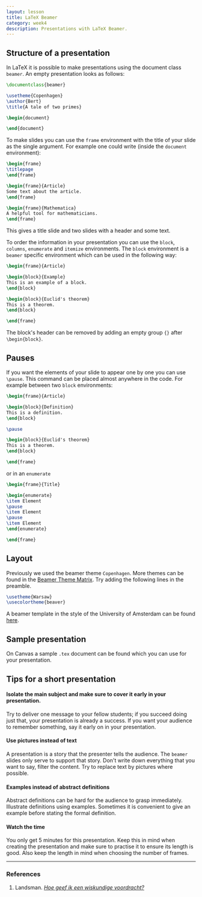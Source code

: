 ```yaml
---
layout: lesson
title: LaTeX Beamer
category: week4
description: Presentations with LaTeX Beamer.
---
```


Structure of a presentation
---------------------------

In LaTeX it is possible to make presentations using the document class
`beamer`. An empty presentation looks as follows:

```latex
\documentclass{beamer}

\usetheme{Copenhagen}
\author{Bert}
\title{A tale of two primes}

\begin{document}

\end{document}
```

To make slides you can use the `frame` environment with the title of
your slide as the single argument. For example one could write (inside
the `document` environment):

```latex
\begin{frame}
\titlepage
\end{frame}

\begin{frame}{Article}
Some text about the article.
\end{frame}

\begin{frame}{Mathematica}
A helpful tool for mathematicians.
\end{frame}
```

This gives a title slide and two slides with a header and some text.

To order the information in your presentation you can use the `block`,
`columns`, `enumerate` and `itemize` environments. The `block`
environment is a `beamer` specific environment which can be used in the
following way:

```latex
\begin{frame}{Article}

\begin{block}{Example}
This is an example of a block.
\end{block}

\begin{block}{Euclid's theorem}
This is a theorem.
\end{block}

\end{frame}
```

The block's header can be removed by adding an empty group `{}` after
`\begin{block}`.


Pauses
-------
If you want the elements of your slide to appear one by one you can use
`\pause`. This command can be placed almost anywhere in the code. For
example between two `block` environments:

```latex
\begin{frame}{Article}

\begin{block}{Definition}
This is a definition.
\end{block}

\pause

\begin{block}{Euclid's theorem}
This is a theorem.
\end{block}

\end{frame}
```

or in an `enumerate`

```latex
\begin{frame}{Title}

\begin{enumerate}
\item Element
\pause
\item Element
\pause
\item Element
\end{enumerate}

\end{frame}
```

Layout
------

Previously we used the beamer theme `Copenhagen`. More themes can be
found in the [Beamer Theme
Matrix](http://www.hartwork.org/beamer-theme-matrix/). Try adding the
following lines in the preamble.

```latex
\usetheme{Warsaw}
\usecolortheme{beaver}
```

A beamer template in the style of the University of Amsterdam can be
found [here](http://bliggy.net/UvATemplates.html).

Sample presentation
-------------------

On Canvas a sample `.tex` document can be found which you can use
for your presentation.

Tips for a short presentation
-----------------------------

#### Isolate the main subject and make sure to cover it early in your presentation.

Try to deliver one message to your fellow students; if you succeed doing
just that, your presentation is already a success. If you want your
audience to remember something, say it early on in your presentation.

#### Use pictures instead of text

A presentation is a story that the presenter tells the audience. The
`beamer` slides only serve to support that story. Don't write down
everything that you want to say, filter the content. Try to replace
text by pictures where possible.

#### Examples instead of abstract definitions

Abstract definitions can be hard for the audience to grasp immediately.
Illustrate definitions using examples. Sometimes it is convenient to
give an example before stating the formal definition.

#### Watch the time

You only get 5 minutes for this presentation. Keep this in mind when
creating the presentation and make sure to practise it to ensure its
length is good. Also keep the length in mind when choosing the number of
frames.

------------------------------------------------------------------------

### References

1.  Landsman. [*Hoe geef ik een wiskundige
    voordracht?*](http://www.nieuwarchief.nl/serie5/pdf/naw5-2001-02-4-351.pdf)
